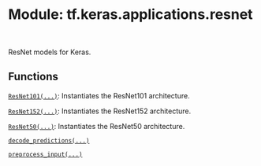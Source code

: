 <div itemscope itemtype="http://developers.google.com/ReferenceObject">
<meta itemprop="name" content="tf.keras.applications.resnet" />
<meta itemprop="path" content="Stable" />
</div>

# Module: tf.keras.applications.resnet


<table class="tfo-notebook-buttons tfo-api" align="left">
</table>



ResNet models for Keras.



## Functions

[`ResNet101(...)`](../../../tf/keras/applications/ResNet101.md): Instantiates the ResNet101 architecture.

[`ResNet152(...)`](../../../tf/keras/applications/ResNet152.md): Instantiates the ResNet152 architecture.

[`ResNet50(...)`](../../../tf/keras/applications/ResNet50.md): Instantiates the ResNet50 architecture.

[`decode_predictions(...)`](../../../tf/keras/applications/resnet/decode_predictions.md)

[`preprocess_input(...)`](../../../tf/keras/applications/resnet/preprocess_input.md)



